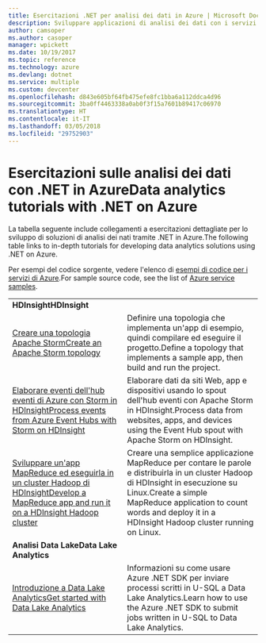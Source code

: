 ```yaml
---
title: Esercitazioni .NET per analisi dei dati in Azure | Microsoft Docs
description: Sviluppare applicazioni di analisi dei dati con i servizi di Microsoft Azure.
author: camsoper
ms.author: casoper
manager: wpickett
ms.date: 10/19/2017
ms.topic: reference
ms.technology: azure
ms.devlang: dotnet
ms.service: multiple
ms.custom: devcenter
ms.openlocfilehash: d843e605bf64fb475efe8fc1bba6a112ddca4d96
ms.sourcegitcommit: 3ba0ff4463338a0ab0f3f15a7601b89417c06970
ms.translationtype: HT
ms.contentlocale: it-IT
ms.lasthandoff: 03/05/2018
ms.locfileid: "29752903"
---
```

# <a name="data-analytics-tutorials-with-net-on-azure"></a><span data-ttu-id="0f004-103">Esercitazioni sulle analisi dei dati con .NET in Azure</span><span class="sxs-lookup"><span data-stu-id="0f004-103">Data analytics tutorials with .NET on Azure</span></span>

<span data-ttu-id="0f004-104">La tabella seguente include collegamenti a esercitazioni dettagliate per lo sviluppo di soluzioni di analisi dei nati tramite .NET in Azure.</span><span class="sxs-lookup"><span data-stu-id="0f004-104">The following table links to in-depth tutorials for developing data analytics solutions using .NET on Azure.</span></span> 

<span data-ttu-id="0f004-105">Per esempi del codice sorgente, vedere l'elenco di [esempi di codice per i servizi di Azure](https://azure.microsoft.com/resources/samples/?platform=dotnet).</span><span class="sxs-lookup"><span data-stu-id="0f004-105">For sample source code, see the list of [Azure service samples](https://azure.microsoft.com/resources/samples/?platform=dotnet).</span></span>

| | |
|---|---|
| <span data-ttu-id="0f004-106">**HDInsight**</span><span class="sxs-lookup"><span data-stu-id="0f004-106">**HDInsight**</span></span> | |
| <span data-ttu-id="0f004-107">[Creare una topologia Apache Storm][1]</span><span class="sxs-lookup"><span data-stu-id="0f004-107">[Create an Apache Storm topology][1]</span></span> | <span data-ttu-id="0f004-108">Definire una topologia che implementa un'app di esempio, quindi compilare ed eseguire il progetto.</span><span class="sxs-lookup"><span data-stu-id="0f004-108">Define a topology that implements a sample app, then build and run the project.</span></span> | 
| <span data-ttu-id="0f004-109">[Elaborare eventi dell'hub eventi di Azure con Storm in HDInsight][2]</span><span class="sxs-lookup"><span data-stu-id="0f004-109">[Process events from Azure Event Hubs with Storm on HDInsight][2]</span></span> | <span data-ttu-id="0f004-110">Elaborare dati da siti Web, app e dispositivi usando lo spout dell'hub eventi con Apache Storm in HDInsight.</span><span class="sxs-lookup"><span data-stu-id="0f004-110">Process data from websites, apps, and devices using the Event Hub spout with Apache Storm on HDInsight.</span></span>
| <span data-ttu-id="0f004-111">[Sviluppare un'app MapReduce ed eseguirla in un cluster Hadoop di HDInsight][3]</span><span class="sxs-lookup"><span data-stu-id="0f004-111">[Develop a MapReduce app and run it on a HDInsight Hadoop cluster][3]</span></span> | <span data-ttu-id="0f004-112">Creare una semplice applicazione MapReduce per contare le parole e distribuirla in un cluster Hadoop di HDInsight in esecuzione su Linux.</span><span class="sxs-lookup"><span data-stu-id="0f004-112">Create a simple MapReduce application to count words and deploy it in a HDInsight Hadoop cluster running on Linux.</span></span> |
| <span data-ttu-id="0f004-113">**Analisi Data Lake**</span><span class="sxs-lookup"><span data-stu-id="0f004-113">**Data Lake Analytics**</span></span> | |
| <span data-ttu-id="0f004-114">[Introduzione a Data Lake Analytics][4]</span><span class="sxs-lookup"><span data-stu-id="0f004-114">[Get started with Data Lake Analytics][4]</span></span> | <span data-ttu-id="0f004-115">Informazioni su come usare Azure .NET SDK per inviare processi scritti in U-SQL a Data Lake Analytics.</span><span class="sxs-lookup"><span data-stu-id="0f004-115">Learn how to use the Azure .NET SDK to submit jobs written in U-SQL to Data Lake Analytics.</span></span>|


[1]: /azure/hdinsight/hdinsight-storm-develop-csharp-event-hub-topology
[2]: /azure/hdinsight/hdinsight-storm-develop-csharp-visual-studio-topology
[3]: /azure/hdinsight/hdinsight-hadoop-dotnet-csharp-mapreduce-streaming
[4]: /azure/data-lake-analytics/data-lake-analytics-get-started-net-sdk